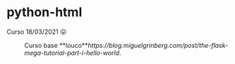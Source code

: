 # python-html
Curso 18/03/2021 😛
 <dd>Curso base **louco**<em>https://blog.miguelgrinberg.com/post/the-flask-mega-tutorial-part-i-hello-world</em>.</dd>
